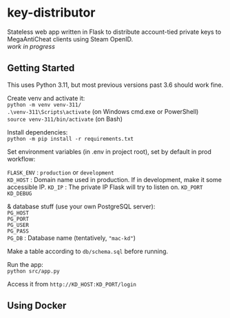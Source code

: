 # key-distributor

Stateless web app written in Flask to distribute account-tied private keys to MegaAntiCheat clients using Steam OpenID.  
_work in progress_

## Getting Started

This uses Python 3.11, but most previous versions past 3.6 should work fine.

Create venv and activate it:  
`python -m venv venv-311/`  
`.\venv-311\Scripts\activate` (on Windows cmd.exe or PowerShell)  
`source venv-311/bin/activate` (on Bash)

Install dependencies:  
`python -m pip install -r requirements.txt`

Set environment variables (in .env in project root), set by default in prod workflow:

`FLASK_ENV` : `production` or `development`  
`KD_HOST` : Domain name used in production. If in development, make it some accessible IP.
`KD_IP` : The private IP Flask will try to listen on.
`KD_PORT`  
`KD_DEBUG`

& database stuff (use your own PostgreSQL server):  
`PG_HOST`  
`PG_PORT`  
`PG_USER`  
`PG_PASS`  
`PG_DB` : Database name (tentatively, `"mac-kd"`)

Make a table according to `db/schema.sql` before running.

Run the app:  
`python src/app.py`

Access it from `http://KD_HOST:KD_PORT/login`

## Using Docker

